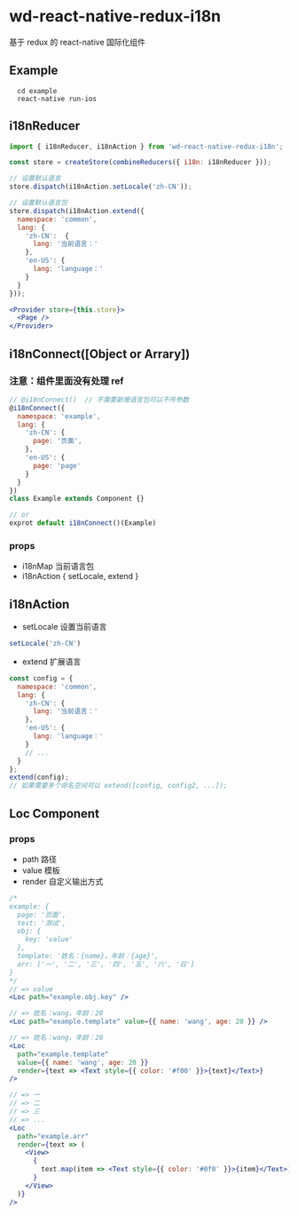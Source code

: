 # wd-react-native-redux-i18n

基于 redux 的 react-native 国际化组件

## Example

``` shell
  cd example
  react-native run-ios
```

## i18nReducer

``` js
import { i18nReducer, i18nAction } from 'wd-react-native-redux-i18n';

const store = createStore(combineReducers({ i18n: i18nReducer }));

// 设置默认语言
store.dispatch(i18nAction.setLocale('zh-CN'));

// 设置默认语言包
store.dispatch(i18nAction.extend({
  namespace: 'common',
  lang: {
    'zh-CN':  {
      lang: '当前语言：'
    },
    'en-US': {
      lang: 'language：'
    }
  }
}));
```

``` jsx
<Provider store={this.store}>
  <Page />
</Provider>
```

## i18nConnect([Object or Arrary])

### 注意：组件里面没有处理 ref

``` js
// @i18nConnect()  // 不需要新增语言包可以不传参数
@i18nConnect({
  namespace: 'example',
  lang: {
    'zh-CN': {
      page: '页面',
    },
    'en-US': {
      page: 'page'
    }
  }
})
class Example extends Component {}

// or
exprot default i18nConnect()(Example)

```

### props

- i18nMap 当前语言包
- i18nAction { setLocale, extend }


## i18nAction

- setLocale 设置当前语言

``` js
setLocale('zh-CN')
```

- extend 扩展语言

``` js
const config = {
  namespace: 'common',
  lang: {
    'zh-CN': {
      lang: '当前语言：'
    },
    'en-US': {
      lang: 'language：'
    }
    // ...
  }
};
extend(config);
// 如果需要多个命名空间可以 extend([config, config2, ...]);
```

## Loc Component

### props
  - path 路径
  - value 模板
  - render 自定义输出方式

``` jsx
/*
example: {
  page: '页面',
  test: '测试',
  obj: {
    key: 'value'
  },
  template: '姓名：{name}，年龄：{age}',
  arr: ['一', '二', '三', '四', '五', '六', '日']
}
*/
// => value
<Loc path="example.obj.key" />

// => 姓名：wang，年龄：20
<Loc path="example.template" value={{ name: 'wang', age: 20 }} />

// => 姓名：wang，年龄：20
<Loc
  path="example.template"
  value={{ name: 'wang', age: 20 }}
  render={text => <Text style={{ color: '#f00' }}>{text}</Text>}
/>

// => 一
// => 二
// => 三
// => ...
<Loc
  path="example.arr"
  render={text => (
    <View>
      {
        text.map(item => <Text style={{ color: '#0f0' }}>{item}</Text>)
      }
    </View>
  )}
/>
```
